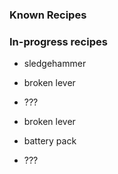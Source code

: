 ### Known Recipes

### In-progress recipes

- sledgehammer
- broken lever
- ???

- broken lever
- battery pack
- ???
